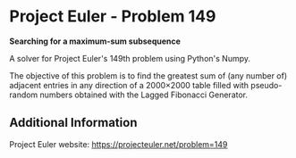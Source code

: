 # Project Euler - Problem 149

__Searching for a maximum-sum subsequence__


A solver for Project Euler's 149th problem using Python's Numpy.


The objective of this problem is to find the greatest sum of (any number of) adjacent entries in any direction of a 2000×2000 table filled with pseudo-random numbers obtained with the Lagged Fibonacci Generator.


## Additional Information 

Project Euler website: https://projecteuler.net/problem=149

